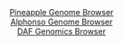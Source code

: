 <div id="Pineapple_Genome_Browser" align="center">
  <a href="https://igv.org/app/?sessionURL=blob:zZNRb9owFIX_iyWqTQqJk0BCIqEpQAtVWbvCAi1VFTmJE0wTO9hOaIv473PRpr2sUnnYNMkP9pXte87x5z1oMBeEUeADSze7umkCDYg1281RWRX4GpVYAD9DhcAa4DjDHNMEA38PMiQkCmdTdXItZSV8wyCyapeI5kwXto5K9Moo2gk9YaUxZEWBYsaRZFwYA44aZpC8ae9wjKpKV71tvWukSCIDFdWaUcGMCtM82qn7ol.lKMeUlTgq60KSo4BI6VEaUz1DX4LlPEgSLMQVfrlM.8HVZbCwz8PV2BmuwpvJMnSWZ3OSUyRrjvsXZealYpbc8bE5uh8247AekWmYzVvW4GvLHp2dP1eEY9E3XbNnO67neioaQlP8_D.5VoOc6Hxzt9gGsbL5LZnnpZduKmmXacu6mPZuB6POO94PGihYUisaQLLmrm9CzYaO1rWc9tvU7GkQviXEGQH.w6MGJEfJk9r.sAfypVLMAIG39REfDTCeYg78tgeha3qe1e24Heh55kHbg5oXfy_ei3DmudAKLMuJMlJIBXQaCVoJHVGqN0mm568n5tmbPME1f9pOFvQ.uVnTsHZH1rgbb7L8XY5U6.MTKqMfUfRPyPuIEF3Gp.KmwMps9CyHk0JNN4SP7c71crdKv5_Pbp0_frUeVIZPiydjvERS7VcVtfxJXIM4QVSqQkMEiUlB5MtSJcl2wDctW4ELElYwRSLgefwJalAzu_Dzb0Dtw.PhBw--">Pineapple Genome Browser</a>
</div>
<div id="Alphonso_Genome_Browser" align="center">
  <a href="https://igv.org/app/?sessionURL=blob:zZJtb9owFIX_iyWqTQqJnQB5kaophVIKFLaywNqqipzgBLeJndomFBD_fR7atC.dVD5smmTJ9pXte87xswc1EZJyBgJgm6htIgQMIFd8M8NlVZAJLokEQYYLSQwgSEYEYSkBwR5kWCoc3Y71zZVSlQwsi6qqWWKWc1M6Ji7xjjO8kWbKS6vLiwInXGDFhbQuBK65RfO6uSEJripT93bMtrXEClu4qFacSW5VhOXxRr8X_yrFOWG8JHG5LhQ9Coi1Hq1xaWb4U7iYhWlKpByR7fXyPBxdh3PnMrq_6nTvo.lgEXUWZzOaM6zWgpxXw4m00dV0uh27n4cs9J6_jHsN.wL3W_Sm4fTOLl8rKog8Ry7ynI6HjtFQtiSv_5NrPeiJzmdOlu3QZbr7WvbvvrG7CbvKe08DNOx5b_q2wcEABU_XmgSQroQbIGg4sGO07U7zxxJ5BoS.TkdwCoKHRwMogdNnffxhD9S20rwASV7WR3QMwMWSCBA0fQhd5Pt2u.W2oO.jg7EHa1H8vWj70a3vQju07U6c0UJpmJexZJU0MWNmnWZmvjsxy3RE5gNNTdSdh1TPY_elO5hFuxacUXnD_5CnAXT74xdqs.9R9U_Ie48QUyWn4jZd3yctB5ZPdZYNw2jQfpnUicc3XsPuwzcDcrTd08LJuCix0ud1RW9_MldjQTFTulBTSRNaULVd6Bz5BgTIdjS6IOUF1ywCkScfoAEN1IYffyPqHB4P3wE-">Alphonso Genome Browser</a>
</div>


<div id="DAF_Genomics_Browser" align="center">
  <a href="https://igv.org/app/?sessionURL=blob:tZFra9swFIb_i6D95JvkW2wIw2ubJU0vkMwzdSlBs49jUdvyJDlpF_Lfp3kdg10Ygw4kIXEu76vzHNAOhGS8QzEiFvYtjJGBZM33a9r2DdzQFiSKK9pIMJCACgR0BaD4gCoqFU1XV7qyVqqXsW2XtDK30PGWFdKSrkV7U_JB1aBTTWLRln7mHd1Lq.CtTlbUpk1f805ymxYFSGk6dg_ddrOn.vge24wtYdMOjWKj6kab0MZKq6LaLetKePqLkf.grBd7k2TrZKxfwvOinCbLRfLBvUjzd8FZnt7OszTITtds21E1CJjy_HZOihMyY70o1vNF8lZGcHaJ398t_ccT9_z04qlnAuQUh3jiBhPH89HRQA0vBg0BFbXAMfaMkEwM4nnmy9X1Az0FwRmK7x8MpAQtHnX6_QGp516jQhI.DSM1A3FRgkCxGTlOiKOI.F7oOVGEj8YBDaJ5ZZazdBWFDkkICayPtNX6FWvGAWqhX4OvBfKnznr_K6hOeDBvr3er2VWtznnmwi6_yy.zG0_.FtNXAH_8VsVFS5UOfXu.QKGNVmuhUz.ouMeH4xc-">DAF Genomics Browser</a>
</div>
